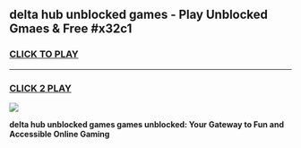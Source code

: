
## delta hub unblocked games - Play Unblocked Gmaes & Free #x32c1
<h3>
<a href="https://news.freeplayer.one?title=delta_hub_unblocked_games&ref=26F">CLICK TO PLAY</a></h3>
<hr>

<h3>
<a href="https://news.freeplayer.one?title=delta_hub_unblocked_games&ref=26F">CLICK 2 PLAY</a>
  
</h3>

<a href="https://news.freeplayer.one?title=delta_hub_unblocked_games&ref=26F/"><img src="https://clearcache.store/games.png"></a>


**delta hub unblocked games games unblocked: Your Gateway to Fun and Accessible Online Gaming**
